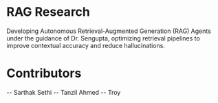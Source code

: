 # RAG Research
Developing Autonomous Retrieval-Augmented Generation (RAG) Agents under the guidance of Dr. Sengupta, optimizing retrieval pipelines to improve contextual accuracy and reduce hallucinations.

# Contributors 
  -- Sarthak Sethi 
  -- Tanzil Ahmed
  -- Troy 
